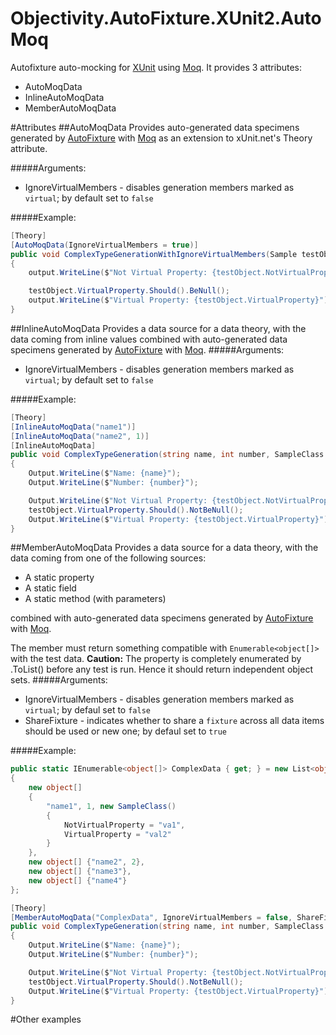 # Objectivity.AutoFixture.XUnit2.AutoMoq
Autofixture auto-mocking for [XUnit](http://xunit.github.io/) using [Moq](https://github.com/moq/moq4).
It provides 3 attributes:
- AutoMoqData
- InlineAutoMoqData
- MemberAutoMoqData

#Attributes
##AutoMoqData
Provides auto-generated data specimens generated by [AutoFixture](https://github.com/AutoFixture/AutoFixture) with [Moq](https://github.com/moq/moq4) as an extension to xUnit.net's Theory attribute.

#####Arguments:
- IgnoreVirtualMembers - disables generation members marked as `virtual`; by default set to `false`

#####Example:
```csharp
[Theory]
[AutoMoqData(IgnoreVirtualMembers = true)]
public void ComplexTypeGenerationWithIgnoreVirtualMembers(Sample testObject)
{
    output.WriteLine($"Not Virtual Property: {testObject.NotVirtualProperty}");

    testObject.VirtualProperty.Should().BeNull();
    output.WriteLine($"Virtual Property: {testObject.VirtualProperty}");
}
```

##InlineAutoMoqData
Provides a data source for a data theory, with the data coming from inline values combined with auto-generated data specimens generated by [AutoFixture](https://github.com/AutoFixture/AutoFixture) with [Moq](https://github.com/moq/moq4).
#####Arguments:
- IgnoreVirtualMembers - disables generation members marked as `virtual`; by default set to `false`

#####Example:
```csharp
[Theory]
[InlineAutoMoqData("name1")]
[InlineAutoMoqData("name2", 1)]
[InlineAutoMoqData]
public void ComplexTypeGeneration(string name, int number, SampleClass testObject)
{
    Output.WriteLine($"Name: {name}");
    Output.WriteLine($"Number: {number}");

    Output.WriteLine($"Not Virtual Property: {testObject.NotVirtualProperty}");
    testObject.VirtualProperty.Should().NotBeNull();
    Output.WriteLine($"Virtual Property: {testObject.VirtualProperty}");
}
```

##MemberAutoMoqData
Provides a data source for a data theory, with the data coming from one of the following sources:
- A static property
- A static field
- A static method (with parameters)

combined with auto-generated data specimens generated by [AutoFixture](https://github.com/AutoFixture/AutoFixture) with [Moq](https://github.com/moq/moq4).

The member must return something compatible with `Enumerable<object[]>` with the test data.
**Caution:** The property is completely enumerated by .ToList() before any test is run. Hence it should return independent object sets.
#####Arguments:
- IgnoreVirtualMembers - disables generation members marked as `virtual`; by defaul set to `false`
- ShareFixture - indicates whether to share a `fixture` across all data items should be used or new one; by defaul set to `true`

#####Example:
```csharp
public static IEnumerable<object[]> ComplexData { get; } = new List<object[]>
{
    new object[]
	{
    	"name1", 1, new SampleClass()
        {
        	NotVirtualProperty = "va1",
            VirtualProperty = "val2"
		}
	},
    new object[] {"name2", 2},
    new object[] {"name3"},
    new object[] {"name4"}
};

[Theory]
[MemberAutoMoqData("ComplexData", IgnoreVirtualMembers = false, ShareFixture = false)]
public void ComplexTypeGeneration(string name, int number, SampleClass testObject)
{
	Output.WriteLine($"Name: {name}");
    Output.WriteLine($"Number: {number}");

    Output.WriteLine($"Not Virtual Property: {testObject.NotVirtualProperty}");
    testObject.VirtualProperty.Should().NotBeNull();
    Output.WriteLine($"Virtual Property: {testObject.VirtualProperty}");
}
```

#Other examples
